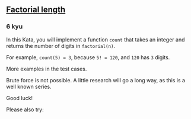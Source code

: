 <h2><a href=https://www.codewars.com/kata/59f34ec5a01431ab7600005a/train/javascript target="_blank">Factorial length</a></h2><h3>6 kyu</h3><p>In this Kata, you will implement a function <code>count</code> that takes an integer and returns the number of digits in <code>factorial(n)</code>. </p><p>For example, <code>count(5) = 3</code>, because <code>5! = 120</code>, and <code>120</code> has <code>3</code> digits.  </p><p>More examples in the test cases. </p><p>Brute force is not possible. A little research will go a long way, as this is a well known series.</p><p>Good luck!</p><p>Please also try:</p>